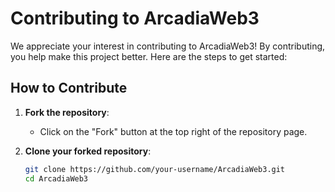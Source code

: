 # Contributing to ArcadiaWeb3

We appreciate your interest in contributing to ArcadiaWeb3! By contributing, you help make this project better. Here are the steps to get started:

## How to Contribute

1. **Fork the repository**:
   - Click on the "Fork" button at the top right of the repository page.

2. **Clone your forked repository**:
   ```bash
   git clone https://github.com/your-username/ArcadiaWeb3.git
   cd ArcadiaWeb3
